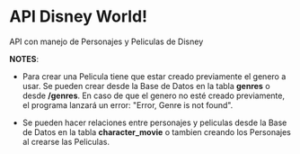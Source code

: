 # API Disney World!

API con manejo de Personajes y Peliculas de Disney

**NOTES**:
- Para crear una Pelicula tiene que estar creado previamente el genero a usar. Se pueden crear desde la Base de Datos en la tabla **genres** o desde **/genres**. 
En caso de que el genero no esté creado previamente, el programa lanzará un error: 
"Error, Genre is not found".

- Se pueden hacer relaciones entre personajes y peliculas desde la Base de Datos en la tabla **character_movie** o tambien creando los Personajes al crearse las Peliculas.